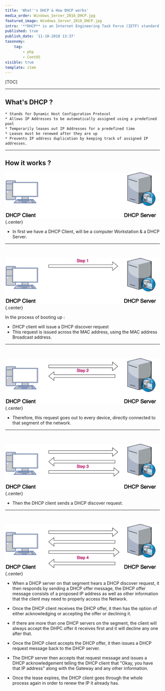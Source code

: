 ```yaml
---
title: 'What''s DHCP & How DHCP works'
media_order: Windows_Server_2016_DHCP.jpg
featured_image: Windows_Server_2016_DHCP.jpg
intro: '**DHCP** is an Internet Engineering Task Force (IETF) standard that is designed to reduce the administrative burden and complexity of configuring hosts on a TCP/IP-based network, such as a private intranet. By using the DHCP Server service, the process of configuring TCP/IP on DHCP clients is automatic.'
published: true
publish_date: '11-10-2018 13:37'
taxonomy:
    tag:
        - php
        - CentOS
visible: true
template: item
---
```


[TOC]

---

## What's DHCP ?

```
* Stands for Dynamic Host Configuration Protocol
* Allows IP Addresses to be automatically assigned using a predefined pool
* Temporarily leases out IP Addresses for a predefined time
* Leases must be renewed after they are up
* Prevents IP address duplication by keeping track of assigned IP addresses.
```

---

## How it works ?

![](howdhcpworks.png)   {.center}


* In first we have a DHCP Client, will be a computer Workstation & a DHCP Server.

---
</br>

![](howdhcpworks1.png)   {.center}

In the process of booting up :
* DHCP client will issue a DHCP discover request
* This request is issued across the MAC address, using the MAC address Broadcast address.


---
</br>

![](howdhcpworks2.png)   {.center}


* Therefore, this request goes out to every device, directly connected to that segment of the network.


---
</br>

![](howdhcpworks3.png)   {.center}


* Then the DHCP client sends a DHCP discover request.

---
</br>

![](howdhcpworks4.png)   {.center}


* When a DHCP server on that segment hears a DHCP discover request, it then responds by sending a DHCP offer message, the DHCP offer message consists of a proposed IP address as well as other information that the client may need to properly access the Network.

* Once the DHCP client receives the DHCP offer, it then has the option of either acknowledging or accepting the offer or declining it.

* If there are more than one DHCP servers on the segment, the client will always accept the DHPC offer it receives first and it will decline any one after that.

* Once the DHCP client accepts the DHCP offer, it then issues a DHCP request message back to the DHCP server.

* The DHCP server then accepts that request message and issues a DHCP acknowledgement telling the DHCP client that "Okay, you have that IP address" along with the Gateway and any other information.

* Once the lease expires, the DHCP client goes through the whole process again in order to renew the IP it already has.